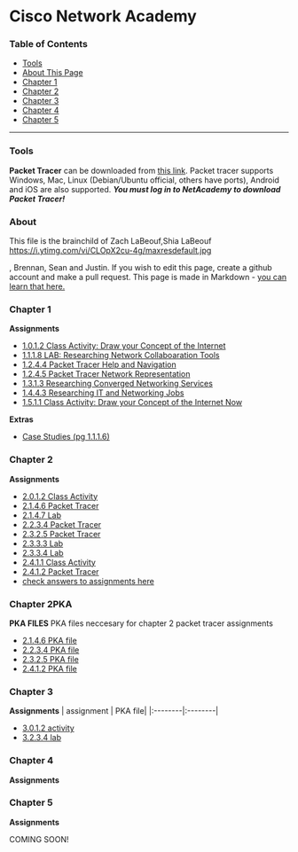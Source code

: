 Cisco Network Academy
===============
### Table of Contents
* [Tools](#tools)
* [About This Page](#about)
* [Chapter 1](#chapter1)
* [Chapter 2](#chapter2)
* [Chapter 3](#chapter3)
* [Chapter 4](#chapter4)
* [Chapter 5](#chapter5)

------------------------

### <a name="tools"></a>Tools

**Packet Tracer** can be downloaded from [this link](https://www.netacad.com/group/offerings/packet-tracer). Packet tracer supports Windows, Mac, Linux (Debian/Ubuntu official, others have ports), Android and iOS are also supported. ***You must log in to NetAcademy to download Packet Tracer!***

### <a name="about"></a>About

This file is the brainchild of Zach LaBeouf,Shia LaBeouf https://i.ytimg.com/vi/CLOpX2cu-4g/maxresdefault.jpg

, Brennan, Sean and Justin. If you wish to edit this page, create a github account and make a pull request. This page is made in Markdown - [you can learn that here.](https://github.com/adam-p/markdown-here/wiki/Markdown-Cheatsheet)

### <a name="chapter1"></a>Chapter 1

**Assignments**

* [1.0.1.2 Class Activity: Draw your Concept of the Internet](https://static-course-assets.s3.amazonaws.com/ITN51/en/course/files/1.0.1.2%20Class%20Activity%20-%20Draw%20Your%20Concept%20of%20the%20Internet.pdf)
* [1.1.1.8 LAB: Researching Network Collaboaration Tools](https://static-course-assets.s3.amazonaws.com/ITN51/en/course/files/1.1.1.8%20Lab%20-%20Researching%20Network%20Collaboration%20Tools.pdf)
* [1.2.4.4 Packet Tracer Help and Navigation](https://static-course-assets.s3.amazonaws.com/ITN51/en/course/files/1.2.4.4%20Packet%20Tracer%20-%20Help%20and%20Navigation%20Tips.pdf)
* [1.2.4.5 Packet Tracer Network Representation](https://static-course-assets.s3.amazonaws.com/ITN51/en/course/files/1.2.4.5%20Packet%20Tracer%20-%20Network%20Representation.pdf)
* [1.3.1.3 Researching Converged Networking Services](https://static-course-assets.s3.amazonaws.com/ITN51/en/course/files/1.3.1.3%20Lab%20-%20Researching%20Converged%20Network%20Services.pdf)
* [1.4.4.3 Researching IT and Networking Jobs](https://static-course-assets.s3.amazonaws.com/ITN51/en/course/files/1.4.4.3%20Lab%20-%20Researching%20IT%20and%20Networking%20Job%20Opportunities.pdf)
* [1.5.1.1 Class Activity: Draw your Concept of the Internet Now](https://static-course-assets.s3.amazonaws.com/ITN51/en/course/files/1.5.1.1%20Class%20Activity%20-%20Draw%20Your%20Concept%20of%20the%20Internet%20Now.pdf)


**Extras**

* [Case Studies (pg 1.1.1.6)](http://www.cisco.com/web/about/success-stories/index.html)


### <a name="chapter2"></a>Chapter 2
**Assignments**

* [2.0.1.2 Class Activity](https://static-course-assets.s3.amazonaws.com/ITN51/en/course/files/2.0.1.2%20Class%20Activity%20-%20It%20is%20Just%20an%20Operating%20System.pdf)
* [2.1.4.6 Packet Tracer](https://static-course-assets.s3.amazonaws.com/ITN51/en/course/files/2.1.4.6%20Packet%20Tracer%20-%20Navigating%20the%20IOS.pdf)
* [2.1.4.7 Lab ](https://static-course-assets.s3.amazonaws.com/ITN51/en/course/files/2.1.4.7%20Lab%20-%20Establishing%20a%20Console%20Session%20with%20Tera%20Term.pdf)
* [2.2.3.4 Packet Tracer](https://static-course-assets.s3.amazonaws.com/ITN51/en/course/files/2.2.3.4%20Packet%20Tracer%20-%20Configuring%20Initial%20Switch%20Settings.pdf)
* [2.3.2.5 Packet Tracer](https://static-course-assets.s3.amazonaws.com/ITN51/en/course/files/2.3.2.5%20Packet%20Tracer%20-%20Implementing%20Basic%20Connectivity.pdf)
* [2.3.3.3 Lab](https://static-course-assets.s3.amazonaws.com/ITN51/en/course/files/2.3.3.3%20Lab%20-%20Building%20a%20Simple%20Network.pdf)
* [2.3.3.4 Lab](https://static-course-assets.s3.amazonaws.com/ITN51/en/course/files/2.3.3.4%20Lab%20-%20Configuring%20a%20Switch%20Management%20Address.pdf)
* [2.4.1.1 Class Activity](https://static-course-assets.s3.amazonaws.com/ITN51/en/course/files/2.4.1.1%20Class%20Activity%20-%20Tutor%20me!.pdf)
* [2.4.1.2 Packet Tracer](https://static-course-assets.s3.amazonaws.com/ITN51/en/course/files/2.4.1.2%20Packet%20Tracer%20-%20Skills%20Integration%20Challenge.pdf)
* [check answers to assignments here](https://sites.google.com/site/kristenscomputerscience/cisco-networking/network-models)


### <a name="chapter2PKA"></a>Chapter 2PKA
**PKA FILES**
PKA files neccesary for chapter 2 packet tracer assignments 
* [2.1.4.6 PKA file](https://static-course-assets.s3.amazonaws.com/ITN51/en/course/files/2.1.4.6%20Packet%20Tracer%20-%20Navigating%20the%20IOS.pka)
* [2.2.3.4 PKA file](https://static-course-assets.s3.amazonaws.com/ITN51/en/course/files/2.2.3.4%20Packet%20Tracer%20-%20Configuring%20Initial%20Switch%20Settings.pka)
* [2.3.2.5 PKA file](https://static-course-assets.s3.amazonaws.com/ITN51/en/course/files/2.3.2.5%20Packet%20Tracer%20-%20Implementing%20Basic%20Connectivity.pka)
* [2.4.1.2 PKA file](https://static-course-assets.s3.amazonaws.com/ITN51/en/course/files/2.4.1.2%20Packet%20Tracer%20-%20Skills%20Integration%20Challenge.pka)

### <a name="chapter3"></a>Chapter 3
**Assignments**
| assignment | PKA file|
|:--------|:--------|
* [3.0.1.2 activity](https://static-course-assets.s3.amazonaws.com/ITN51/en/course/files/3.0.1.2%20Class%20Activity%20-%20Designing%20a%20Communications%20System.pdf)
* [3.2.3.4 lab](https://static-course-assets.s3.amazonaws.com/ITN51/en/course/files/3.2.3.4%20Lab%20-%20Researching%20Networking%20Standards.pdf)

### <a name="chapter4"></a>Chapter 4
**Assignments**

### <a name="chapter5"></a>Chapter 5
**Assignments**

COMING SOON!
